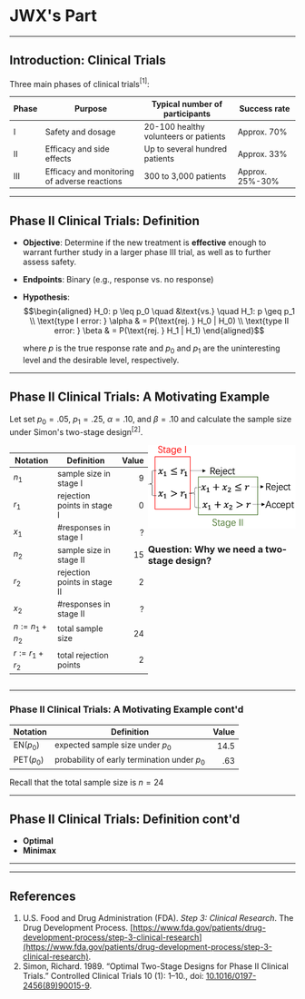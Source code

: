 # JWX's Part

-----

## Introduction: Clinical Trials

Three main phases of clinical trials$^{[1]}$:

| Phase | Purpose                                      | Typical number of participants        | Success rate    |
| ----- | -------------------------------------------- | ------------------------------------- | --------------- |
| I     | Safety and dosage                            | 20-100 healthy volunteers or patients | Approx. 70%     |
| II    | Efficacy and side effects                    | Up to several hundred patients        | Approx. 33%     |
| III   | Efficacy and monitoring of adverse reactions | 300 to 3,000 patients                 | Approx. 25%-30% |


<!-- FDA. https://www.fda.gov/patients/drug-development-process/step-3-clinical-research-->

-----

## Phase II Clinical Trials: Definition

- **Objective**: Determine if the new treatment is **effective** enough to warrant further study in a larger phase III trial, as well as to further assess safety.
- **Endpoints**: Binary (e.g., response vs. no response)
- **Hypothesis**:
  $$\begin{aligned}
   H_0: p \leq p_0 \quad &\text{vs.} \quad H_1: p \geq p_1 \\
   \text{type I error: } \alpha & = P(\text{rej. } H_0 | H_0) \\
    \text{type II error: } \beta & = P(\text{rej. } H_1 | H_1)
   \end{aligned}$$

  where $p$ is the true response rate and $p_0$ and $p_1$ are the uninteresting level and the desirable level, respectively.

<!-- Consider a single-arm design with tumor response rate as the primary endpoint, where a binary outcome is defined as either “response” or “no response”. We want to test the hypotheses: -->

-----

## Phase II Clinical Trials: A Motivating Example

Let set $p_0 = .05$, $p_1 = .25$, $\alpha = .10$, and $\beta = .10$ and calculate the sample size under Simon's two-stage design$^{[2]}$.

<div style="display: flex; justify-content: space-between;">
<div style="width: 75%;">

| Notation     | Definition                   | Value |
| ------------ | ---------------------------- | ----: |
| $n_1$        | sample size in stage I       |     9 |
| $r_1$        | rejection points in stage I  |     0 |
| $x_1$        | #responses in stage I        |     ? |
| $n_2$        | sample size in stage II      |    15 |
| $r_2$        | rejection points in stage II |     2 |
| $x_2$        | #responses in stage II       |     ? |
| $n:=n_1+n_2$ | total sample size            |    24 |
| $r:=r_1+r_2$ | total rejection points       |     2 |

</div>
<div style="width: 80%;">

<!-- ![wf](./img/flowchart.png) -->
<center><img src="./img/flowchart.png" style="zoom:.8"></center>
<h3><strong>Question: Why we need a two-stage design?</strong></h3>

</div>
</div>
<!--     | $p_0$                        | uninteresting level | .05 |
| $p_1$    | desirable level              | .25                 |
| $p$      | true response rate           | ?                   |
| $\alpha$ | type I error                 | .10                 |
| $\beta$  | type II error                | .10                 | -->

-----

### Phase II Clinical Trials: A Motivating Example cont'd

| Notation   | Definition                                   | Value |
| ---------- | -------------------------------------------- | ----: |
| EN$(p_0)$  | expected sample size under $p_0$             |  14.5 |
| PET$(p_0)$ | probability of early termination under $p_0$ |   .63 |

Recall that the total sample size is $n=24$ 

-----

## Phase II Clinical Trials: Definition cont'd

- **Optimal**
- **Minimax**

-----


-----

## References

1. U.S. Food and Drug Administration (FDA). *Step 3: Clinical Research*. The Drug Development Process. [https://www.fda.gov/patients/drug-development-process/step-3-clinical-research](https://www.fda.gov/patients/drug-development-process/step-3-clinical-research).
2. Simon, Richard. 1989. “Optimal Two-Stage Designs for Phase II Clinical Trials.” Controlled Clinical Trials 10 (1): 1–10., doi: [10.1016/0197-2456(89)90015-9](10.1016/0197-2456(89)90015-9).

